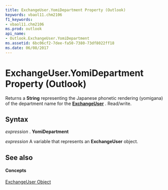 ```yaml
---
title: ExchangeUser.YomiDepartment Property (Outlook)
keywords: vbaol11.chm2106
f1_keywords:
- vbaol11.chm2106
ms.prod: outlook
api_name:
- Outlook.ExchangeUser.YomiDepartment
ms.assetid: 6bc06cf2-7dee-fa50-7380-73df8022ff18
ms.date: 06/08/2017
---
```



# ExchangeUser.YomiDepartment Property (Outlook)

Returns a  **String** representing the Japanese phonetic rendering (yomigana) of the department name for the **[ExchangeUser](exchangeuser-object-outlook.md)** . Read/write.


## Syntax

 _expression_ . **YomiDepartment**

 _expression_ A variable that represents an **ExchangeUser** object.


## See also


#### Concepts


[ExchangeUser Object](exchangeuser-object-outlook.md)

